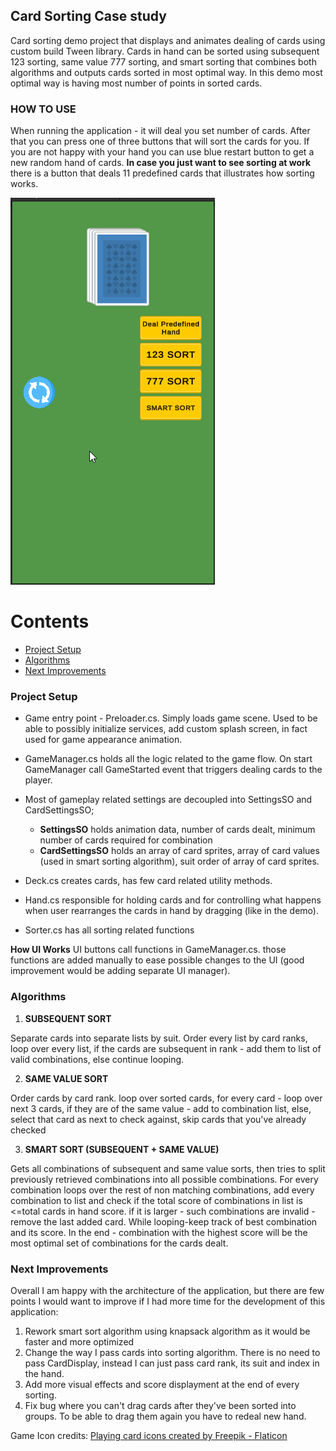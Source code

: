 ## Card Sorting Case study
Card sorting demo project that displays and animates dealing of cards using custom build Tween library. Cards in hand can be sorted using subsequent 123 sorting, same value 777 sorting, and smart sorting that combines both algorithms and outputs cards sorted in most optimal way. In this demo most optimal way is having most number of points in sorted cards.

### HOW TO USE
When running the application - it will deal you set number of cards. After that you can press one of three buttons that will sort the cards for you. If you are not happy with your hand you can use blue restart button to get a new random hand of cards. **In case you just want to see sorting at work** there is a button that deals 11 predefined cards that illustrates how sorting works.


![alt text](demo.gif)

Contents
======

* [Project Setup](#project-setup)
* [Algorithms](#algorithms)
* [Next Improvements](#next-improvements)

### Project Setup

* Game entry point - Preloader.cs. Simply loads game scene. Used to be able to possibly initialize services, add custom splash screen, in fact used for game appearance animation.
* GameManager.cs holds all the logic related to the game flow. On start GameManager call GameStarted event that triggers dealing cards to the player.
* Most of gameplay related settings are decoupled into SettingsSO and CardSettingsSO;
  * **SettingsSO** holds animation data, number of cards dealt, minimum number of cards required for combination
  * **CardSettingsSO** holds an array of card sprites, array of card values (used in smart sorting algorithm), suit order of array of card sprites.
 
* Deck.cs creates cards, has few card related utility methods.
* Hand.cs responsible for holding cards and for controlling what happens when user rearranges the cards in hand by dragging (like in the demo).
* Sorter.cs has all sorting related functions

**How UI Works**
UI buttons call functions in GameManager.cs. those functions are added manually to ease possible changes to the UI (good improvement would be adding separate UI manager).

### Algorithms

1. **SUBSEQUENT SORT**

Separate cards into separate lists by suit. Order every list by card ranks, loop over every list, if the cards are subsequent in rank - add them to list of valid combinations, else continue looping.

2. **SAME VALUE SORT**

Order cards by card rank. loop over sorted cards, for every card - loop over next 3 cards, if they are of the same value - add to combination list, else, select that card as next to check against, skip cards that you've already checked

3. **SMART SORT (SUBSEQUENT + SAME VALUE)** 

Gets all combinations of subsequent and same value sorts, then tries to split previously retrieved combinations into all possible combinations. For every combination loops over the rest of non matching combinations, add every combination to list and check if the total score of combinations in list is <=total cards in hand score. if it is larger - such combinations are invalid - remove the last added card.
While looping-keep track of best combination and its score.
In the end - combination with the highest score will be the most optimal set of combinations for the cards dealt.


### Next Improvements

Overall I am happy with the architecture of the application, but there are few points I would want to improve if I had more time for the development of this application:
1. Rework smart sort algorithm using knapsack algorithm as it would be faster and more optimized
2. Change the way I pass cards into sorting algorithm. There is no need to pass CardDisplay, instead I can just pass card rank, its suit and index in the hand.
3. Add more visual effects and score displayment at the end of every sorting.
4. Fix bug where you can't drag cards after they've been sorted into groups. To be able to drag them again you have to redeal new hand.


Game Icon credits:
<a href="https://www.flaticon.com/free-icons/playing-card" title="playing card icons">Playing card icons created by Freepik - Flaticon</a>
